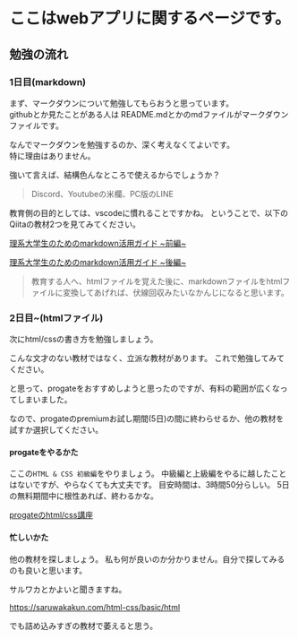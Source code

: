 # ここはwebアプリに関するページです。

## 勉強の流れ

### 1日目(markdown)
まず、マークダウンについて勉強してもらおうと思っています。  
githubとか見たことがある人は README.mdとかのmdファイルがマークダウンファイルです。  

なんでマークダウンを勉強するのか、深く考えなくてよいです。  
特に理由はありません。  

強いて言えば、結構色んなところで使えるからでしょうか？  
> Discord、Youtubeの米欄、PC版のLINE  

教育側の目的としては、vscodeに慣れることですかね。
ということで、以下のQiitaの教材2つを見てみてください。

[理系大学生のためのmarkdown活用ガイド ~前編~](https://qiita.com/boxfish_jp/items/0316681ac5cfcf8daa55)

[理系大学生のためのmarkdown活用ガイド ~後編~](https://qiita.com/boxfish_jp/items/4ec8cf578a9137254257)

> 教育する人へ、htmlファイルを覚えた後に、markdownファイルをhtmlファイルに変換してあげれば、伏線回収みたいなかんじになると思います。

### 2日目~(htmlファイル)
次にhtml/cssの書き方を勉強しましょう。

こんな文才のない教材ではなく、立派な教材があります。
これで勉強してみてください。

と思って、progateをおすすめしようと思ったのですが、有料の範囲が広くなってしまいました。

なので、progateのpremiumお試し期間(5日)の間に終わらせるか、他の教材を試すか選択してください。

#### progateをやるかた
ここの`HTML & CSS 初級編`をやりましょう。
中級編と上級編をやるに越したことはないですが、やらなくても大丈夫です。
目安時間は、3時間50分らしい。
5日の無料期間中に根性あれば、終わるかな。

[progateのhtml/css講座](https://prog-8.com/courses/html)

#### 忙しいかた
他の教材を探しましょう。
私も何が良いのか分かりません。自分で探してみるのも良いと思います。

サルワカとかよいと聞きますね。

https://saruwakakun.com/html-css/basic/html

でも詰め込みすぎの教材で萎えると思う。
